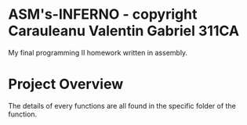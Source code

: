 # ASM's-INFERNO - copyright Carauleanu Valentin Gabriel 311CA

My final programming II homework written in assembly.

# Project Overview

The details of every functions are all found in the specific folder of the function.
